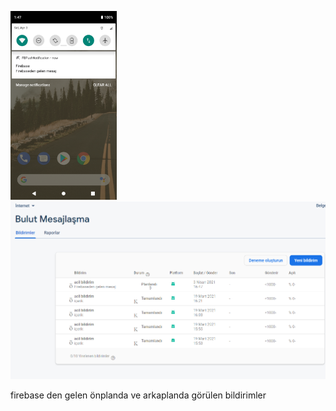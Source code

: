<img src="https://github.com/tugcenurdaglar/push-notification/blob/master/Screenshot_1617457668.png" width="170px"><img src="https://github.com/tugcenurdaglar/push-notification/blob/master/fb.PNG">

firebase den gelen önplanda ve arkaplanda görülen bildirimler
